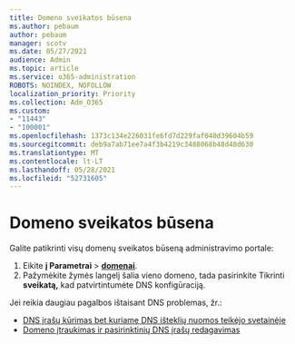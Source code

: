 ```yaml
---
title: Domeno sveikatos būsena
ms.author: pebaum
author: pebaum
manager: scotv
ms.date: 05/27/2021
audience: Admin
ms.topic: article
ms.service: o365-administration
ROBOTS: NOINDEX, NOFOLLOW
localization_priority: Priority
ms.collection: Adm_O365
ms.custom:
- "11443"
- "100001"
ms.openlocfilehash: 1373c134e226031fe6fd7d229faf040d39604b59
ms.sourcegitcommit: deb9a7ab71ee7a4f3b4219c3488068b48d48d630
ms.translationtype: MT
ms.contentlocale: lt-LT
ms.lasthandoff: 05/28/2021
ms.locfileid: "52731605"
---
```

# <a name="domain-health-status"></a>Domeno sveikatos būsena

Galite patikrinti visų domenų sveikatos būseną administravimo portale:

1. Eikite **į Parametrai**  >  [**domenai**](https://portal.microsoft.com/Adminportal/Home?ref=/Domains).
1. Pažymėkite žymės langelį šalia vieno domeno, tada pasirinkite Tikrinti **sveikatą,** kad patvirtintumėte DNS konfigūraciją.

Jei reikia daugiau pagalbos ištaisant DNS problemas, žr.:

- [DNS įrašų kūrimas bet kuriame DNS išteklių nuomos teikėjo svetainėje](/microsoft-365/admin/get-help-with-domains/create-dns-records-at-any-dns-hosting-provider)
- [Domeno įtraukimas ir pasirinktinių DNS įrašų redagavimas](/microsoft-365/admin/setup/add-domain)
